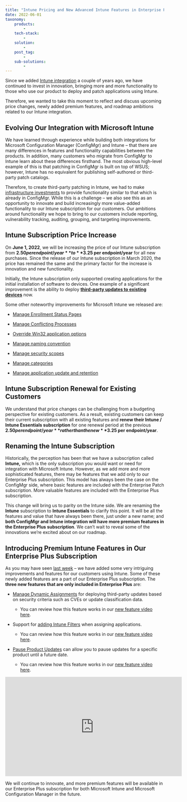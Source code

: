 ```yaml
---
title: "Intune Pricing and New Advanced Intune Features in Enterprise Plus"
date: 2022-06-01
taxonomy:
    products:
        - 
    tech-stack:
        - 
    solution:
        - 
    post_tag:
        - 
    sub-solutions:
        - 
---
```


Since we added [Intune integration](https://patchmypc.com/automatically-create-and-deploy-applications-in-microsoft-intune) a couple of years ago, we have continued to invest in innovation, bringing more and more functionality to those who use our product to deploy and patch applications using Intune.

Therefore, we wanted to take this moment to reflect and discuss upcoming price changes, newly added premium features, and roadmap ambitions related to our Intune integration.

## Evolving Our Integration with Microsoft Intune

We have learned through experience while building both integrations for Microsoft Configuration Manager (ConfigMgr) and Intune – that there are many differences in features and functionality capabilities between the products. In addition, many customers who migrate from ConfigMgr to Intune learn about these differences firsthand. The most obvious high-level example of this is that patching in ConfigMgr is built on top of WSUS; however, Intune has no equivalent for publishing self-authored or third-party patch catalogs.

Therefore, to create third-party patching in Intune, we had to make [infrastructure investments](https://patchmypc.com/third-party-patch-management-for-microsoft-intune) to provide functionality similar to that which is already in ConfigMgr. While this is a challenge – we also see this as an opportunity to innovate and build increasingly more value-added functionality to our Intune subscription for our customers. Our ambitions around functionality we hope to bring to our customers include reporting, vulnerability tracking, auditing, grouping, and targeting improvements.

## Intune Subscription Price Increase

On **June 1, 2022**, we will be increasing the price of our Intune subscription from **$2.50 per endpoint/year** to **$3.25 per endpoint/year** for all new purchases. Since the release of our Intune subscription in March 2020, the price has remained the same and the primary factor for the increase is innovation and new functionality.

Initially, the Intune subscription only supported creating applications for the initial installation of software to devices. One example of a significant improvement is the ability to deploy **[third-party updates to existing devices](https://patchmypc.com/third-party-patch-management-for-microsoft-intune)** now.

Some other noteworthy improvements for Microsoft Intune we released are:

- [Manage Enrollment Status Pages](https://patchmypc.com/manage-intune-enrollment-status-pages)

- [Manage Conflicting Processes](https://patchmypc.com/manage-conflicting-processes-when-updating-third-party-applications)

- [Override Win32 application options](https://patchmypc.com/custom-options-available-for-third-party-updates-and-applications#override-win32)

- [Manage naming convention](https://patchmypc.com/custom-options-available-for-third-party-updates-and-applications#IntuneNamingConvention)

- [Manage security scopes](https://patchmypc.com/custom-options-available-for-third-party-updates-and-applications#security-scopes)

- [Manage categories](https://patchmypc.com/custom-options-available-for-third-party-updates-and-applications#ManageCategories)

- [Manage application update and retention](https://patchmypc.com/custom-options-available-for-third-party-updates-and-applications#new-application)

## Intune Subscription Renewal for Existing Customers

We understand that price changes can be challenging from a budgeting perspective for existing customers. As a result, existing customers can keep their current subscription with all existing features and **renew their Intune / Intune Essentials subscription** for one renewal period at the previous **$2.50 per endpoint/year** rather than the new **$3.25 per endpoint/year**.

## Renaming the Intune Subscription

Historically, the perception has been that we have a subscription called **Intune,** which is the only subscription you would want or need for integration with Microsoft Intune. However, as we add more and more sophisticated features, there may be features that we add only to our Enterprise Plus subscription. This model has always been the case on the ConfigMgr side, where basic features are included with the Enterprise Patch subscription. More valuable features are included with the Enterprise Plus subscription.

This change will bring us to parity on the Intune side. We are renaming the **Intune** subscription to **Intune Essentials** to clarify this point. It will be all the features and value that have always been there, just under a new name; and **both ConfigMgr and Intune integration will have more premium features in the Enterprise Plus subscription**. We can’t wait to reveal some of the innovations we’re excited about on our roadmap.

## Introducing Premium Intune Features in Our Enterprise Plus Subscription

As you may have seen [last week](https://docs.patchmypc.com/release-history/production-releases) – we have added some very intriguing improvements and features for our customers using Intune. Some of these newly added features are a part of our Enterprise Plus subscription. The **three new features that are only included in Enterprise Plus** are:

- [Manage Dynamic Assignments](https://patchmypc.com/manage-dynamic-assignments) for deploying third-party updates based on security criteria such as CVEs or update classification data.
    - You can review how this feature works in our [new feature video here](https://youtu.be/MuyWXtoSuBM?t=192).

- Support for [adding Intune Filters](https://patchmypc.com/custom-options-available-for-third-party-updates-and-applications#filters) when assigning applications.
    - You can review how this feature works in our [new feature video here](https://youtu.be/MuyWXtoSuBM?t=703).

- [Pause Product Updates](https://patchmypc.com/custom-options-available-for-third-party-updates-and-applications#pause-product-updates) can allow you to pause updates for a specific product until a future date.
    - You can review how this feature works in our [new feature video here](https://youtu.be/MuyWXtoSuBM?t=905).

<iframe title="YouTube video player" src="https://www.youtube.com/embed/MuyWXtoSuBM" width="560" height="315" frameborder="0" allowfullscreen="allowfullscreen" data-cookieconsent="ignore"></iframe>

We will continue to innovate, and more premium features will be available in our Enterprise Plus subscription for both Microsoft Intune and Microsoft Configuration Manager in the future.
